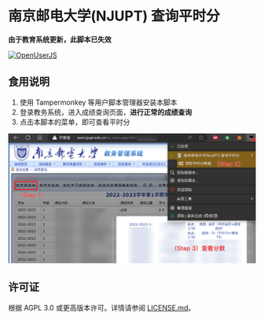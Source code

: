 # 南京邮电大学(NJUPT) 查询平时分
**由于教育系统更新，此脚本已失效**


[![OpenUserJS](https://img.shields.io/badge/OpenUserJS-blue)](https://openuserjs.org/scripts/alampy/%E5%8D%97%E4%BA%AC%E9%82%AE%E7%94%B5%E5%A4%A7%E5%AD%A6(NJUPT)_%E6%9F%A5%E8%AF%A2%E5%B9%B3%E6%97%B6%E5%88%86)  

## 食用说明
1. 使用 Tampermonkey 等用户脚本管理器安装本脚本
2. 登录教务系统，进入成绩查询页面，**进行正常的成绩查询**
3. 点击本脚本的菜单，即可查看平时分

![Screenshot](./Screenshot.png)

## 许可证
根据 AGPL 3.0 或更高版本许可。详情请参阅 [LICENSE.md](./LICENSE.md)。  
